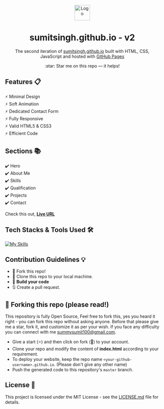 <div align="center">
  <a href="https://sumit-singh1196.github.io/resume/" target="_blank">  
    <img alt="Logo" src="https://sumit-singh1196.github.io/resume/packages/images/logo.webp" width="50" />
  </a>
</div>
<h1 align="center">
  sumitsingh.github.io - v2
</h1>
<p align="center">
  The second iteration of <a href="https://sumit-singh1196.github.io/resume/" target="_blank">sumitsingh.github.io</a> built with HTML, CSS, JavaScript and hosted with <a href="https://pages.github.com/" target="_blank">GitHub Pages</a>
</p>

<!-- website version -->
<!-- <p align="center">
  Previous versions:
  <a href="https://sumit-singh1196.github.io/resume/" target="_blank">v1</a>
</p> -->

<p align="center">
  :star: Star me on this repo — it helps!
</p>

## Features 📋
⚡️ Minimal Design\
⚡️ Soft Animation\
⚡️ Dedicated Contact Form\
⚡️ Fully Responsive\
⚡️ Valid HTML5 & CSS3\
⚡️ Efficient Code

## Sections 📚
✔️ Hero\
✔️ About Me\
✔️ Skills\
✔️ Qualification\
✔️ Projects\
✔️ Contact

Check this out, **[Live URL](https://sumit-singh1196.github.io/resume/)**

## Tech Stacks & Tools Used 🛠️
[![My Skills](https://skills.thijs.gg/icons?i=html,css,javascript,git,github,vscode&theme=light)](#)

## Contribution Guidelines 💡

- 🍴 Fork this repo!
- 👯 Clone this repo to your local machine.
- 🔨 **Build your code**
- 🔃 Create a pull request.

## 🚨 Forking this repo (please read!)

This repository is fully Open Source, Feel free to fork this, yes you heard it right - you can fork this repo without asking anyone. Before that please give me a star, fork it, and customize it as per your wish. If you face any difficulty you can connect with me <a href="mailto:summysumit100@gmail.com">summysumit100@gmail.com</a>.

- Give a start (:star:) and then click on fork (:fork_and_knife:) to your account.
- Clone your repo and modify the content of <b>index.html</b> according to your requirement.
- To deploy your website, keep the repo name `<your-github-username>.github.io`. (Please don't give any other name)
- Push the generated code to this repository's `master` branch.

## License 📄
This project is licensed under the MIT License - see the [LICENSE.md](./LICENSE) file for details.

